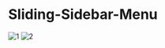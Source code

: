 # Sliding-Sidebar-Menu
![1](https://github.com/Sina-Darvish/Sliding-Sidebar-Menu/assets/96956110/b5380792-bd09-4718-b1e3-35ef7401dc34)
![2](https://github.com/Sina-Darvish/Sliding-Sidebar-Menu/assets/96956110/68621447-16aa-43a7-ab48-53c274d4f28d)
